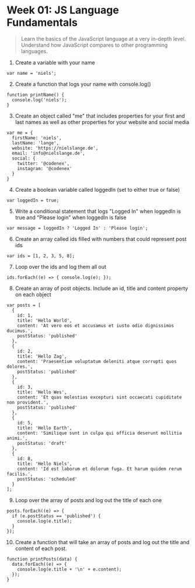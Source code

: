 # Week 01: JS Language Fundamentals

> Learn the basics of the JavaScript language at a very in-depth level.  Understand how JavaScript compares to other programming languages.

1. Create a variable with your name

```
var name = 'niels';
```

2. Create a function that logs your name with console.log()

```
function printName() {
  console.log('niels');
}
```

3. Create an object called "me" that includes properties for your first and last names as well as other properties for your website and social media

```
var me = {
  firstName: 'niels',
  lastName: 'lange',
  website: 'https://nielslange.de',
  email: 'info@nielslange.de',
  social: {
    twitter: '@codenex',
    instagram: '@codenex'
  }
}
```

4. Create a boolean variable called loggedIn (set to either true or false)

```
var loggedIn = true;
```

5. Write a conditional statement that logs "Logged In" when loggedIn is true and "Please login" when loggedIn is false

```
var message = loggedIn ? 'Logged In' : 'Please login';
```

6. Create an array called ids filled with numbers that could represent post ids

```
var ids = [1, 2, 3, 5, 8];
```

7. Loop over the ids and log them all out

```
ids.forEach((e) => { console.log(e); });
```

8. Create an array of post objects. Include an id, title and content property on each object

```
var posts = [
  {
    id: 1,
    title: 'Hello World',
    content: 'At vero eos et accusamus et iusto odio dignissimos ducimus.',
    postStatus: 'published'
  },
  {
    id: 2,
    title: 'Hello Zag',
    content: 'Praesentium voluptatum deleniti atque corrupti quos dolores.',
    postStatus: 'published'
  },
  {
    id: 3,
    title: 'Hello Wes',
    content: 'Et quas molestias excepturi sint occaecati cupiditate non provident.',
    postStatus: 'published'
  },
  {
    id: 5,
    title: 'Hello Earth',
    content: 'Similique sunt in culpa qui officia deserunt mollitia animi.',
    postStatus: 'draft'
  },
  {
    id: 8,
    title: 'Hello Niels',
    content: 'Id est laborum et dolorum fuga. Et harum quidem rerum facilis.',
    postStatus: 'scheduled'
  }
];
```

9. Loop over the array of posts and log out the title of each one

```
posts.forEach((e) => {
  if (e.postStatus == 'published') {
    console.log(e.title);
  }
});
```

10. Create a function that will take an array of posts and log out the title and content of each post.

```
function printPosts(data) {
  data.forEach((e) => {
    console.log(e.title + '\n' + e.content);
  });
}
```